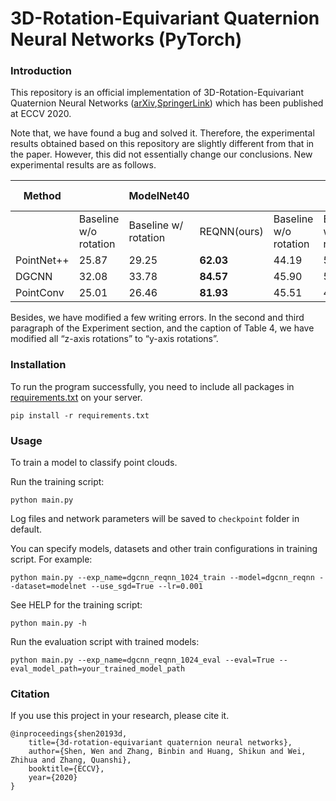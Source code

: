 # 3D-Rotation-Equivariant Quaternion Neural Networks (PyTorch)

### Introduction
This repository is an official implementation of 3D-Rotation-Equivariant Quaternion Neural Networks
([arXiv](https://arxiv.org/abs/1911.09040),[SpringerLink](https://link.springer.com/chapter/10.1007/978-3-030-58565-5_32#citeas)) which has been published at ECCV 2020.

Note that, we have found a bug and solved it. Therefore, the experimental results obtained based on this repository are slightly different from that in the paper. However, this did not essentially change our conclusions. New experimental results are as follows.

| Method     |                       | ModelNet40           |             |                       | 3D MNIST             |             |
| ---------- | --------------------- | -------------------- | ----------- | --------------------- | -------------------- | ----------- |
|            | Baseline w/o rotation | Baseline w/ rotation | REQNN(ours) | Baseline w/o rotation | Baseline w/ rotation | REQNN(ours) |
| PointNet++ | 25.87                 | 29.25                | **62.03**   | 44.19                 | 51.48                | **72.01**   |
| DGCNN      | 32.08                 | 33.78                | **84.57**   | 45.90                 | 50.00                | **84.57**   |
| PointConv  | 25.01                 | 26.46                | **81.93**   | 45.51                 | 48.08                | **85.71**   |

Besides, we have modified a few writing errors. In the second and third paragraph of the Experiment section, and the caption of Table 4, we have modified all “z-axis rotations” to “y-axis rotations”.

### Installation

<!--Install Pytorch. You may also need to install h5py. The code has been tested with Python 3.6, Pytorch 1.12.0, CUDA 10.0 and cuDNN 7.6 on Ubuntu 18.04.

Place datasets (ModelNet40 or 3D MNIST) to the `data` folder.-->

To run the program successfully, you need to include all packages in [requirements.txt](./requirements.txt) on your server.
```
pip install -r requirements.txt
```

### Usage

To train a model to classify point clouds.

Run the training script:


``` 1024 points
python main.py 
```

Log files and network parameters will be saved to `checkpoint` folder in default.


You can specify models, datasets and other train configurations in training script. For example:

`````` 
python main.py --exp_name=dgcnn_reqnn_1024_train --model=dgcnn_reqnn --dataset=modelnet --use_sgd=True --lr=0.001
``````

See HELP for the training script:

```
python main.py -h
```

Run the evaluation script with trained models:

``` 1024 points
python main.py --exp_name=dgcnn_reqnn_1024_eval --eval=True --eval_model_path=your_trained_model_path
```

### Citation

If you use this project in your research, please cite it.

```
@inproceedings{shen20193d,
	title={3d-rotation-equivariant quaternion neural networks},
	author={Shen, Wen and Zhang, Binbin and Huang, Shikun and Wei, Zhihua and Zhang, Quanshi},
	booktitle={ECCV},
	year={2020}
}
```
